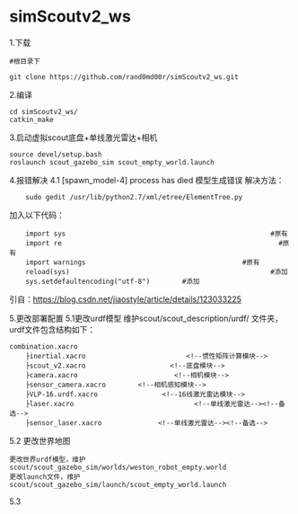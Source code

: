 # simScoutv2_ws

1.下载

    #根目录下
    
    git clone https://github.com/rand0md00r/simScoutv2_ws.git

2.编译
    
    cd simScoutv2_ws/
    catkin_make
    
3.启动虚拟scout底盘+单线激光雷达+相机
    
    source devel/setup.bash 
    roslaunch scout_gazebo_sim scout_empty_world.launch

4.报错解决
4.1 [spawn_model-4] process has died    模型生成错误
    解决方法：
    
        sudo gedit /usr/lib/python2.7/xml/etree/ElementTree.py

加入以下代码：

        import sys                                                   #原有
        import re                                                      #原有
        import warnings                                       #原有
        reload(sys)                                                  #添加
        sys.setdefaultencoding("utf-8")        #添加


引自：https://blog.csdn.net/jiaostyle/article/details/123033225

5.更改部署配置
5.1更改urdf模型
维护scout/scout_description/urdf/ 文件夹，urdf文件包含结构如下：

    combination.xacro
        ├inertial.xacro                         <!--惯性矩阵计算模块-->
        ├scout_v2.xacro                     <!--底盘模块-->
        ├camera.xacro                        <!--相机模块-->
        ├sensor_camera.xacro        <!--相机感知模块-->
        ├VLP-16.urdf.xacro                <!--16线激光雷达模块-->
        ├laser.xacro                              <!--单线激光雷达--><!--备选-->
        ├sensor_laser.xacro              <!--单线激光雷达--><!--备选-->
    
5.2 更改世界地图

    更改世界urdf模型，维护scout/scout_gazebo_sim/worlds/weston_robot_empty.world
    更改launch文件，维护scout/scout_gazebo_sim/launch/scout_empty_world.launch

5.3
